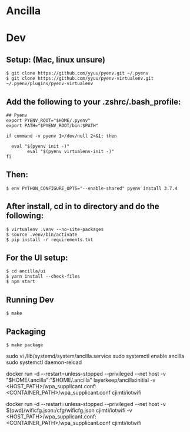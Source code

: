 Ancilla
=======

# Dev

## Setup: (Mac, linux unsure)

```
$ git clone https://github.com/yyuu/pyenv.git ~/.pyenv
$ git clone https://github.com/yyuu/pyenv-virtualenv.git ~/.pyenv/plugins/pyenv-virtualenv
```


## Add the following to your .zshrc/.bash_profile:

```
## Pyenv
export PYENV_ROOT="$HOME/.pyenv"
export PATH="$PYENV_ROOT/bin:$PATH"

if command -v pyenv 1>/dev/null 2>&1; then

  eval "$(pyenv init -)"
        eval "$(pyenv virtualenv-init -)"
fi
```

## Then:

```
$ env PYTHON_CONFIGURE_OPTS="--enable-shared" pyenv install 3.7.4
```

## After install, cd in to directory and do the following:

```
$ virtualenv .venv --no-site-packages
$ source .venv/bin/activate
$ pip install -r requirements.txt
```

## For the UI setup:

```
$ cd ancilla/ui
$ yarn install --check-files
$ npm start
```

## Running Dev

```
$ make
```

## Packaging

```
$ make package
```


sudo vi /lib/systemd/system/ancilla.service
sudo systemctl enable ancilla
sudo systemctl daemon-reload
<!-- systemctl enable ancilla -->


docker run -d --restart=unless-stopped --privileged --net host -v "$HOME/.ancilla":"$HOME/.ancilla" layerkeep/ancilla:initial
  -v <HOST_PATH>/wpa_supplicant.conf:<CONTAINER_PATH>/wpa_supplicant.conf cjimti/iotwifi

docker run -d --restart=unless-stopped --privileged --net host -v $(pwd)/wificfg.json:/cfg/wificfg.json cjimti/iotwifi
  -v <HOST_PATH>/wpa_supplicant.conf:<CONTAINER_PATH>/wpa_supplicant.conf cjimti/iotwifi